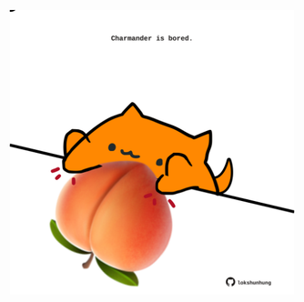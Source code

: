 <!-- built at 23/01/2023, 12:01:00 UTC -->
<p align="center">
  <img width="500" height="500" src="./ReadmeImage.svg">
</p>
